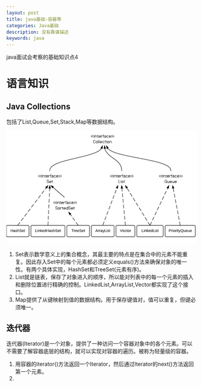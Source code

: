 ```yaml
---
layout: post
title: java基础-容器等
categories: Java基础
description: 没有靠谱描述
keywords: java
---
```

java面试会考察的基础知识点4

# 语言知识
## Java Collections
包括了List,Queue,Set,Stack,Map等数据结构。

![集合关系图](/images/java/java-collection-hierarchy.jpeg)

1. Set表示数学意义上的集合概念，其最主要的特点是在集合中的元素不能重复。因此存入Set中的每个元素都必须定义equals()方法来确保对象的唯一性。有两个具体实现，HashSet和TreeSet(元素有序)。
2. List就是链表，保存了对象进入的顺序，所以能对列表中的每一个元素的插入和删除位置进行精确的控制。LinkedList,ArrayList,Vector都实现了这个接口。
3. Map提供了从键映射到值的数据结构。用于保存键值对，值可以重复，但键必须唯一。

## 迭代器
迭代器(Iterator)是一个对象，提供了一种访问一个容器对象中的各个元素。可以不需要了解容器底层的结构，就可以实现对容器的遍历。被称为轻量级的容器。
1. 用容器的iterator()方法返回一个Iterator，然后通过Iterator的next()方法返回第一个元素。
2. 